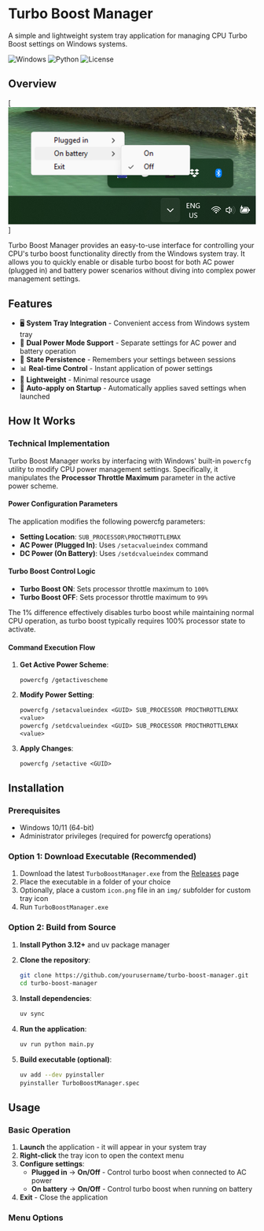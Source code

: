 # Turbo Boost Manager

A simple and lightweight system tray application for managing CPU Turbo Boost settings on Windows systems.

![Windows](https://img.shields.io/badge/Windows-0078D4?style=flat&logo=microsoft&logoColor=white)
![Python](https://img.shields.io/badge/Python-3.12+-3776AB?style=flat&logo=python&logoColor=white)
![License](https://img.shields.io/badge/License-MIT-green.svg)

## Overview

[ ![Turbo Boost Manager](pictures/01.png)]

Turbo Boost Manager provides an easy-to-use interface for controlling your CPU's turbo boost functionality directly from the Windows system tray. It allows you to quickly enable or disable turbo boost for both AC power (plugged in) and battery power scenarios without diving into complex power management settings.

## Features

- 🖥️ **System Tray Integration** - Convenient access from Windows system tray
- 🔋 **Dual Power Mode Support** - Separate settings for AC power and battery operation
- 💾 **State Persistence** - Remembers your settings between sessions
- 📊 **Real-time Control** - Instant application of power settings
- 🎯 **Lightweight** - Minimal resource usage
- 🔄 **Auto-apply on Startup** - Automatically applies saved settings when launched

## How It Works

### Technical Implementation

Turbo Boost Manager works by interfacing with Windows' built-in `powercfg` utility to modify CPU power management settings. Specifically, it manipulates the **Processor Throttle Maximum** parameter in the active power scheme.

#### Power Configuration Parameters

The application modifies the following powercfg parameters:

- **Setting Location**: `SUB_PROCESSOR\PROCTHROTTLEMAX`
- **AC Power (Plugged In)**: Uses `/setacvalueindex` command
- **DC Power (On Battery)**: Uses `/setdcvalueindex` command

#### Turbo Boost Control Logic

- **Turbo Boost ON**: Sets processor throttle maximum to `100%`
- **Turbo Boost OFF**: Sets processor throttle maximum to `99%`

The 1% difference effectively disables turbo boost while maintaining normal CPU operation, as turbo boost typically requires 100% processor state to activate.

#### Command Execution Flow

1. **Get Active Power Scheme**:
   ```
   powercfg /getactivescheme
   ```

2. **Modify Power Setting**:
   ```
   powercfg /setacvalueindex <GUID> SUB_PROCESSOR PROCTHROTTLEMAX <value>
   powercfg /setdcvalueindex <GUID> SUB_PROCESSOR PROCTHROTTLEMAX <value>
   ```

3. **Apply Changes**:
   ```
   powercfg /setactive <GUID>
   ```

## Installation

### Prerequisites

- Windows 10/11 (64-bit)
- Administrator privileges (required for powercfg operations)

### Option 1: Download Executable (Recommended)

1. Download the latest `TurboBoostManager.exe` from the [Releases](../../releases) page
2. Place the executable in a folder of your choice
3. Optionally, place a custom `icon.png` file in an `img/` subfolder for custom tray icon
4. Run `TurboBoostManager.exe`

### Option 2: Build from Source

1. **Install Python 3.12+** and uv package manager

2. **Clone the repository**:
   ```bash
   git clone https://github.com/yourusername/turbo-boost-manager.git
   cd turbo-boost-manager
   ```

3. **Install dependencies**:
   ```bash
   uv sync
   ```

4. **Run the application**:
   ```bash
   uv run python main.py
   ```

5. **Build executable (optional)**:
   ```bash
   uv add --dev pyinstaller
   pyinstaller TurboBoostManager.spec
   ```

## Usage

### Basic Operation

1. **Launch** the application - it will appear in your system tray
2. **Right-click** the tray icon to open the context menu
3. **Configure settings**:
   - **Plugged in** → **On/Off** - Control turbo boost when connected to AC power
   - **On battery** → **On/Off** - Control turbo boost when running on battery
4. **Exit** - Close the application

### Menu Options

